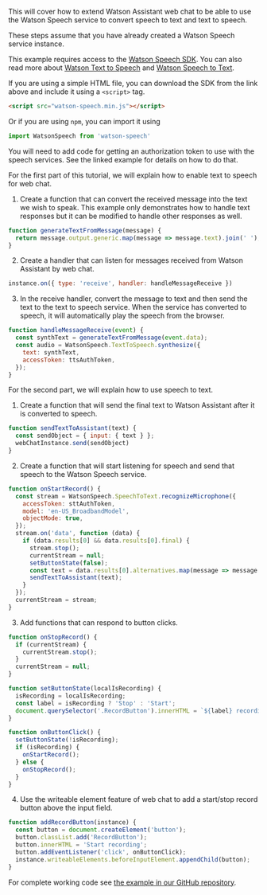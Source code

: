 This will cover how to extend Watson Assistant web chat to be able to use the Watson Speech service to convert speech to text and text to speech.

These steps assume that you have already created a Watson Speech service instance.

This example requires access to the [Watson Speech SDK](https://github.com/watson-developer-cloud/speech-javascript-sdk). You can also read more about [Watson Text to Speech](https://www.ibm.com/cloud/watson-text-to-speech) and [Watson Speech to Text](https://www.ibm.com/cloud/watson-speech-to-text).

If you are using a simple HTML file, you can download the SDK from the link above and include it using a `<script>` tag.
```html
<script src="watson-speech.min.js"></script>
```
Or if you are using `npm`, you can import it using
```javascript
import WatsonSpeech from 'watson-speech'
```

You will need to add code for getting an authorization token to use with the speech services. See the linked example for details on how to do that.

For the first part of this tutorial, we will explain how to enable text to speech for web chat.

1. Create a function that can convert the received message into the text we wish to speak. This example only demonstrates how to handle text responses but it can be modified to handle other responses as well.
```javascript
function generateTextFromMessage(message) {
  return message.output.generic.map(message => message.text).join(' ');
}
```
2. Create a handler that can listen for messages received from Watson Assistant by web chat.
```javascript
instance.on({ type: 'receive', handler: handleMessageReceive })
```
3. In the receive handler, convert the message to text and then send the text to the text to speech service. When the service has converted to speech, it will automatically play the speech from the browser.
```javascript
function handleMessageReceive(event) {
  const synthText = generateTextFromMessage(event.data);
  const audio = WatsonSpeech.TextToSpeech.synthesize({
    text: synthText,
    accessToken: ttsAuthToken,
  });
}
```

For the second part, we will explain how to use speech to text.

1. Create a function that will send the final text to Watson Assistant after it is converted to speech.
```javascript
function sendTextToAssistant(text) {
  const sendObject = { input: { text } };
  webChatInstance.send(sendObject)
}
```
2. Create a function that will start listening for speech and send that speech to the Watson Speech service.
```javascript
function onStartRecord() {
  const stream = WatsonSpeech.SpeechToText.recognizeMicrophone({
    accessToken: sttAuthToken,
    model: 'en-US_BroadbandModel',
    objectMode: true,
  });
  stream.on('data', function (data) {
    if (data.results[0] && data.results[0].final) {
      stream.stop();
      currentStream = null;
      setButtonState(false);
      const text = data.results[0].alternatives.map(message => message.transcript).join(' ');
      sendTextToAssistant(text);
    }
  });
  currentStream = stream;
}
```
3. Add functions that can respond to button clicks.
```javascript
function onStopRecord() {
  if (currentStream) {
    currentStream.stop();
  }
  currentStream = null;
}

function setButtonState(localIsRecording) {
  isRecording = localIsRecording;
  const label = isRecording ? 'Stop' : 'Start';
  document.querySelector('.RecordButton').innerHTML = `${label} recording`;
}

function onButtonClick() {
  setButtonState(!isRecording);
  if (isRecording) {
    onStartRecord();
  } else {
    onStopRecord();
  }
}
```
4. Use the writeable element feature of web chat to add a start/stop record button above the input field.
```javascript
function addRecordButton(instance) {
  const button = document.createElement('button');
  button.classList.add('RecordButton');
  button.innerHTML = 'Start recording';
  button.addEventListener('click', onButtonClick);
  instance.writeableElements.beforeInputElement.appendChild(button);
}
```

For complete working code see [the example in our GitHub repository](https://github.com/watson-developer-cloud/assistant-toolkit/tree/master/integrations/webchat/examples/speech-and-text).